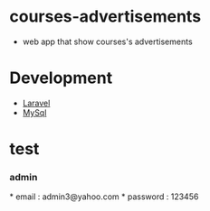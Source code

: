 # courses-advertisements
* web app that show courses's advertisements

# Development
* [Laravel](https://laravel.com/docs/5.5)
* [MySql](https://www.mysql.com)

# test
<h3> admin </h3>
* email : admin3@yahoo.com
* password : 123456
